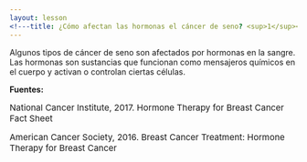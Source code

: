 ```yaml
---
layout: lesson
<!---title: ¿Cómo afectan las hormonas el cáncer de seno? <sup>1</sup><sup>,</sup><sup>2</sup>--->
---
```


Algunos tipos de cáncer de seno son afectados por hormonas en la sangre.  Las hormonas son sustancias que funcionan como mensajeros químicos en el cuerpo y activan o controlan ciertas células.  

**Fuentes:**

<span style="font-size:15px;">National Cancer Institute, 2017. Hormone Therapy for Breast Cancer Fact Sheet</span>

<span style="font-size:15px;">American Cancer Society, 2016. Breast Cancer Treatment: Hormone Therapy for Breast Cancer</span>

